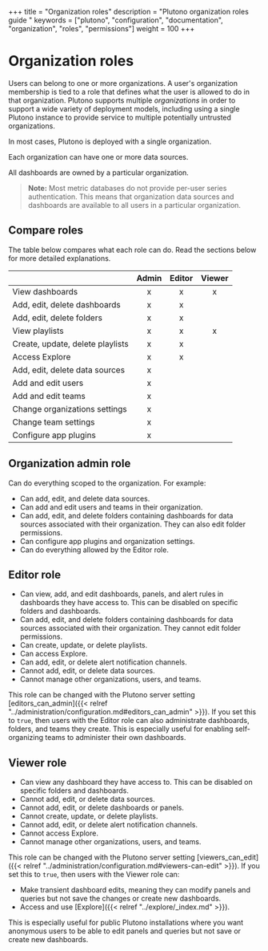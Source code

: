 +++
title = "Organization roles"
description = "Plutono organization roles guide "
keywords = ["plutono", "configuration", "documentation", "organization", "roles", "permissions"]
weight = 100
+++

# Organization roles

Users can belong to one or more organizations. A user's organization membership is tied to a role that defines what the user is allowed to do in that organization. Plutono supports multiple _organizations_ in order to support a wide variety of deployment models, including using a single Plutono instance to provide service to multiple potentially untrusted organizations.

In most cases, Plutono is deployed with a single organization.

Each organization can have one or more data sources.

All dashboards are owned by a particular organization.

> **Note:** Most metric databases do not provide per-user series authentication. This means that organization data sources and dashboards are available to all users in a particular organization.

## Compare roles

The table below compares what each role can do. Read the sections below for more detailed explanations.

|    | Admin   | Editor   | Viewer   |
|:---|:--:|:--:|:--:|
| View dashboards   |  x  |  x  |  x  |
| Add, edit, delete dashboards   |  x  |  x  |    |
| Add, edit, delete folders   |  x  |  x  |    |
| View playlists   |  x  |  x  |  x  |
| Create, update, delete playlists   |  x  |  x  |    |
| Access Explore   |  x  |  x  |    |
| Add, edit, delete data sources   |  x  |    |    |
| Add and edit users   |  x  |    |    |
| Add and edit teams   |  x  |    |    |
| Change organizations settings   |  x  |    |    |
| Change team settings   |  x  |    |    |
| Configure app plugins   |  x  |    |    |

## Organization admin role

Can do everything scoped to the organization. For example:

- Can add, edit, and delete data sources.
- Can add and edit users and teams in their organization.
- Can add, edit, and delete folders containing dashboards for data sources associated with their organization. They can also edit folder permissions.
- Can configure app plugins and organization settings.
- Can do everything allowed by the Editor role.

## Editor role

- Can view, add, and edit dashboards, panels, and alert rules in dashboards they have access to. This can be disabled on specific folders and dashboards.
- Can add, edit, and delete folders containing dashboards for data sources associated with their organization. They cannot edit folder permissions.
- Can create, update, or delete playlists.
- Can access Explore.
- Can add, edit, or delete alert notification channels.
- Cannot add, edit, or delete data sources.
- Cannot manage other organizations, users, and teams.

This role can be changed with the Plutono server setting [editors_can_admin]({{< relref "../administration/configuration.md#editors_can_admin" >}}). If you set this to `true`, then users with the Editor role can also administrate dashboards, folders, and teams they create. This is especially useful for enabling self-organizing teams to administer their own dashboards.

## Viewer role

- Can view any dashboard they have access to. This can be disabled on specific folders and dashboards.
- Cannot add, edit, or delete data sources.
- Cannot add, edit, or delete dashboards or panels.
- Cannot create, update, or delete playlists.
- Cannot add, edit, or delete alert notification channels.
- Cannot access Explore.
- Cannot manage other organizations, users, and teams.

This role can be changed with the Plutono server setting [viewers_can_edit]({{< relref "../administration/configuration.md#viewers-can-edit" >}}). If you set this to `true`, then users with the Viewer role can:
- Make transient dashboard edits, meaning they can modify panels and queries but not save the changes or create new dashboards.
- Access and use [Explore]({{< relref "../explore/_index.md" >}}).

This is especially useful for public Plutono installations where you want anonymous users to be able to edit panels and queries but not save or create new dashboards.
